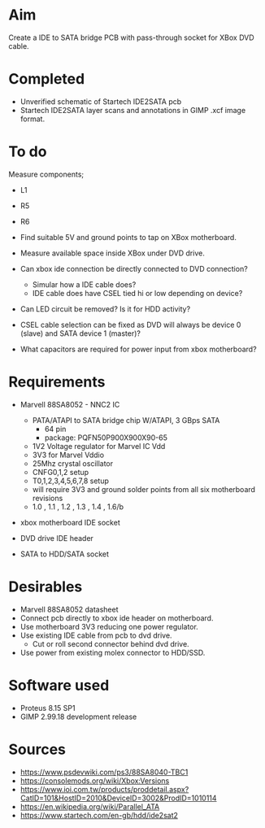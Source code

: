 Aim
===
Create a IDE to SATA bridge PCB with pass-through socket for XBox DVD cable. 

Completed
=========
- Unverified schematic of Startech IDE2SATA pcb
- Startech IDE2SATA layer scans and annotations in GIMP .xcf image format.

To do
=====
Measure components;
- L1
- R5
- R6

- Find suitable 5V and ground points to tap on XBox motherboard.
- Measure available space inside XBox under DVD drive.

- Can xbox ide connection be directly connected to DVD connection?
  - Simular how a IDE cable does?
  - IDE cable does have CSEL tied hi or low depending on device?
- Can LED circuit be removed? Is it for HDD activity?
- CSEL cable selection can be fixed as DVD will always be device 0 (slave) and SATA device 1 (master)?
- What capacitors are required for power input from xbox motherboard?

Requirements
============
- Marvell 88SA8052 - NNC2 IC
  -  PATA/ATAPI to SATA bridge chip W/ATAPI, 3 GBps SATA
     -  64 pin
     -  package: PQFN50P900X900X90-65
  - 1V2 Voltage regulator for Marvel IC Vdd
  - 3V3 for Marvel Vddio 
  - 25Mhz crystal oscillator
  - CNFG0,1,2 setup
  - T0,1,2,3,4,5,6,7,8 setup
  - will require 3V3 and ground solder points from all six motherboard revisions
  - 1.0 , 1.1 , 1.2 , 1.3 , 1.4 , 1.6/b

- xbox motherboard IDE socket
- DVD drive IDE header
- SATA to HDD/SATA socket

Desirables
==========
- Marvell 88SA8052 datasheet
- Connect pcb directly to xbox ide header on motherboard.
- Use motherboard 3V3 reducing one power regulator.
- Use existing IDE cable from pcb to dvd drive.
  - Cut or roll second connector behind dvd drive.
- Use power from existing molex connector to HDD/SSD.
  
Software used
=============
- Proteus 8.15 SP1
- GIMP 2.99.18 development release

Sources
=======
- https://www.psdevwiki.com/ps3/88SA8040-TBC1
- https://consolemods.org/wiki/Xbox:Versions
- https://www.ioi.com.tw/products/proddetail.aspx?CatID=101&HostID=2010&DeviceID=3002&ProdID=1010114
- https://en.wikipedia.org/wiki/Parallel_ATA
- https://www.startech.com/en-gb/hdd/ide2sat2

